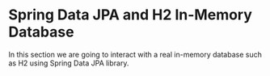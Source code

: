 # Spring Data JPA and H2 In-Memory Database

In this section we are going to interact with a real in-memory database such as H2
using Spring Data JPA library.


